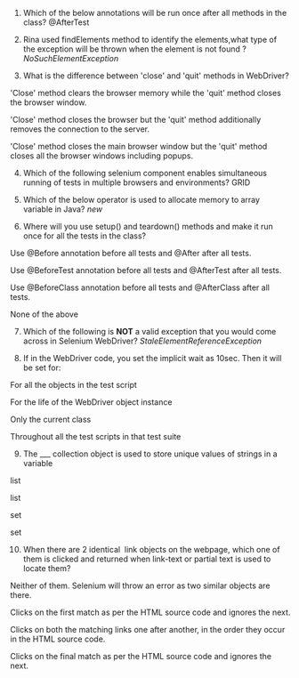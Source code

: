 1. Which of the below annotations will be run once after all methods in the class?
@AfterTest

2. Rina used findElements method to identify the elements,what type of the exception will be thrown when the element is not found ?
	*NoSuchElementException*

3. What is the difference between 'close' and 'quit' methods in WebDriver?

'Close' method clears the browser memory while the 'quit' method closes the browser window.

'Close' method closes the browser but the 'quit' method additionally removes the connection to the server.

'Close' method closes the main browser window but the 'quit' method closes all the browser windows including popups.

4. Which of the following selenium component enables simultaneous running of tests in multiple browsers and environments?
	GRID


5. Which of the below operator is used to allocate memory to array variable in Java?
	*new*

6. Where will you use setup() and teardown() methods and make it run once for all the tests in the class?

Use @Before annotation before all tests and @After after all tests.

Use @BeforeTest annotation before all tests and @AfterTest after all tests.

Use @BeforeClass annotation before all tests and @AfterClass after all tests.

None of the above

7. Which of the following is **NOT** a valid exception that you would come across in Selenium WebDriver?
	*StaleElementReferenceException*

8. If in the WebDriver code, you set the implicit wait as 10sec. Then it will be set for:

For all the objects in the test script

For the life of the WebDriver object instance

Only the current class

Throughout all the test scripts in that test suite

9. The ___ collection object is used to store unique values of strings in a variable

list<String>

list<WebElements>

set<String>

set<WebElements>

10. When there are 2 identical  link objects on the webpage, which one of them is clicked and returned when link-text or partial text is used to locate them?

Neither of them. Selenium will throw an error as two similar objects are there.

Clicks on the first match as per the HTML source code and ignores the next.

Clicks on both the matching links one after another, in the order they occur in the HTML source code.

Clicks on the final match as per the HTML source code and ignores the next.